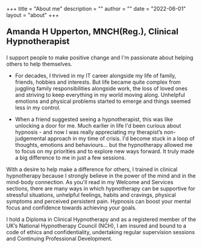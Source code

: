 +++
title = "About me"
description = ""
author = ""
date = "2022-06-01"
layout = "about"
+++

<p style="font-size: 22px;font-weight:bold;">Amanda H Upperton, MNCH(Reg.), Clinical Hypnotherapist</p>

I support people to make positive change and I'm passionate about helping others to help themselves.

* For decades, I thrived in my IT career alongside my life of family, friends, hobbies and interests.  But life became quite complex from juggling family responsibilities alongside work, the loss of loved ones and striving to keep everything in my world moving along.  Unhelpful emotions and physical problems started to emerge and things seemed less in my control.
 
* When a friend suggested seeing a hypnotherapist, this was like unlocking a door for me. Much earlier in life I'd been curious about hypnosis - and now I was really appreciating my therapist’s non-judgemental approach in my time of crisis.  I'd become stuck in a loop of thoughts, emotions and behaviours… but the hypnotherapy allowed me to focus on my priorities and to explore new ways forward.  It truly made a big difference to me in just a few sessions.
 
With a desire to help make a difference for others, I trained in clinical hypnotherapy because I strongly believe in the power of the mind and in the mind-body connection.  As you'll read in my Welcome and Services sections, there are many ways in which hypnotherapy can be supportive for stressful situations, unhelpful feelings, habits and cravings, physical symptoms and perceived persistent pain.  Hypnosis can boost your mental focus and confidence towards achieving your goals.
 
I hold a Diploma in Clinical Hypnotherapy and as a registered member of the UK’s National Hypnotherapy Council (NCH), I am insured and bound to a code of ethics and confidentiality, undertaking regular supervision sessions and Continuing Professional Development.
 

